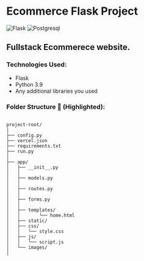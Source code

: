 # Ecommerce Flask Project

![Flask](https://img.shields.io/badge/Flask-000000?style=for-the-badge&logo=flask&logoColor=white)   ![Postgresql](https://img.shields.io/badge/PostgreSQL-4169E1?style=for-the-badge&logo=postgresql&logoColor=white)


## Fullstack Ecommerece website.

### Technologies Used:
- Flask
- Python 3.9
- Any additional libraries you used

### Folder Structure 📂 (Highlighted):
```

project-root/
│
├── config.py
├── vercel.json
├── requirements.txt
├── run.py
│
├── app/
│   ├── __init__.py
│   │
│   ├── models.py
│   │
│   ├── routes.py
│   │
│   ├── forms.py
│   │
│   ├── templates/ 
│   │       └── home.html
│   ├── static/
│   ├── css/
│   │   └── style.css
│   ├── js/
│   │   └── script.js
│   └── images/
│

